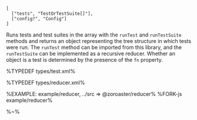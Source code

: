 ```## async reducer => TestSuiteLite
[
  ["tests", "TestOrTestSuite[]"],
  ["config?", "Config"]
]
```

Runs tests and test suites in the array with the `runTest` and `runTestSuite` methods and returns an object representing the tree structure in which tests were run. The `runTest` method can be imported from this library, and the `runTestSuite` can be implemented as a recursive reducer. Whether an object is a test is determined by the presence of the `fn` property.

%TYPEDEF types/test.xml%

%TYPEDEF types/reducer.xml%

%EXAMPLE: example/reducer, ../src => @zoroaster/reducer%
%FORK-js example/reducer%

%~%

<!-- <type name="TestSuite" desc="The structure which will be passed to the `runTestSuite` method.">
  <prop string name="name">The name of the test suite.</prop>
  <prop type="Test[]" name="tests">The tests and test suites to reduce.</prop>
</type> -->